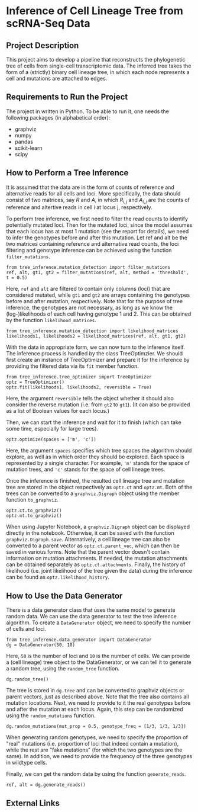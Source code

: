 # Inference of Cell Lineage Tree from scRNA-Seq Data
## Project Description
This project aims to develop a pipeline that reconstructs the phylogenetic tree of cells from single-cell transcriptomic data.
The inferred tree takes the form of a (strictly) binary cell lineage tree, in which each node represents a cell and mutations are attached to edges.


## Requirements to Run the Project
The project in written in Python. To be able to run it, one needs the following packages (in alphabetical order):
- graphviz
- numpy
- pandas
- scikit-learn
- scipy


## How to Perform a Tree Inference
It is assumed that the data are in the form of counts of reference and alternative reads for all cells and loci. More specifically, the data should consist of two matrices, say $R$ and $A$, in which $R_{i,j}$ and $A_{i,j}$ are the counts of reference and altertive reads in cell i at locus j, respectively.

To perform tree inference, we first need to filter the read counts to identify potentially mutated loci.
Then for the mutated loci, since the model assumes that each locus has at most 1 mutation (see the report for details), we need to infer the genotypes before and after this mutation.
Let ref and alt be the two matrices containing reference and alternative read counts, the loci filtering and genotype inference can be achieved using the function `filter_mutations`.
```
from tree_inference.mutation_detection import filter_mutations
ref, alt, gt1, gt2 = filter_mutations(ref, alt, method = 'threshold', t = 0.5)
```
Here, `ref` and `alt` are filtered to contain only columns (loci) that are considered mutated, while `gt1` and `gt2` are arrays containing the genotypes before and after mutation, respectively.
Note that for the purpose of tree inference, the genotypes are not necessary, as long as we know the (log-)likelihoods of each cell having genotype 1 and 2.
This can be obtained by the function `likelihood_matrices`.
```
from tree_inference.mutation_detection import likelihood_matrices
likelihoods1, likelihoods2 = likelihood_matrices(ref, alt, gt1, gt2)
```

With the data in appropriate form, we can now turn to the inference itself.
The inference process is handled by the class TreeOptimzier.
We should first create an instance of TreeOptimizer and prepare it for the inference by providing the filtered data via its `fit` member function.
```
from tree_inference.tree_optimizer import TreeOptimizer
optz = TreeOptimizer()
optz.fit(likelihoods1, likelihoods2, reversible = True)
```
Here, the argument `reversible` tells the object whether it should also consider the reverse mutation (i.e. from `gt2` to `gt1`). (It can also be provided as a list of Boolean values for each locus.)

Then, we can start the inference and wait for it to finish (which can take some time, especially for large trees).
```
optz.optimize(spaces = ['m', 'c'])
```
Here, the argument `spaces` specifies which tree spaces the algorithm should explore, as well as in which order they should be explored.
Each space is represented by a single character. 
For example, `'m'` stands for the space of mutation trees, and `'c'` stands for the space of cell lineage trees.

Once the inference is finished, the resulted cell lineage tree and mutation tree are stored in the object respectively as `optz.ct` and `optz.mt`.
Both of the trees can be converted to a `graphviz.Digraph` object using the member function `to_graphviz`.
```
optz.ct.to_graphviz()
optz.mt.to_graphviz()
```
When using Jupyter Notebook, a `graphviz.Digraph` object can be displayed directly in the notebook.
Otherwise, it can be saved with the function `graphviz.Digraph.save`.
Alternatively, a cell lineage tree can also be converted to a parent vector as `optz.ct.parent_vec`, which can then be saved in various forms.
Note that the parent vector doesn't contain information on mutation attachments.
If needed, the mutation attachments can be obtained separately as `optz.ct.attachments`.
Finally, the history of likelihood (i.e. joint likelihood of the tree given the data) during the inference can be found as `optz.likelihood_history`.


## How to Use the Data Generator
There is a data generator class that uses the same model to generate random data.
We can use the data generator to test the tree inference algorithm.
To create a `DataGenerator` object, we need to specify the number of cells and loci.
```
from tree_inference.data_generator import DataGenerator
dg = DataGenerator(50, 10)
```
Here, `50` is the number of loci and `10` is the number of cells.
We can provide a (cell lineage) tree object to the DataGenerator, or we can tell it to generate a random tree, using the `random_tree` function.
```
dg.random_tree()
```
The tree is stored in `dg.tree` and can be converted to graphviz objects or parent vectors, just as described above.
Note that the tree also contains all mutation locations.
Next, we need to provide to it the real genotypes before and after the mutation at each locus.
Again, this step can be randomized using the `random_mutations` function.
```
dg.random_mutations(mut_prop = 0.5, genotype_freq = [1/3, 1/3, 1/3])
```
When generating random genotypes, we need to specify the proportion of "real" mutations (i.e. proportion of loci that indeed contain a mutation), while the rest are "fake mutations" (for which the two genotypes are the same).
In addition, we need to provide the frequency of the three genotypes in wildtype cells.

Finally, we can get the random data by using the function `generate_reads`.
```
ref, alt = dg.generate_reads()
```



## External Links
